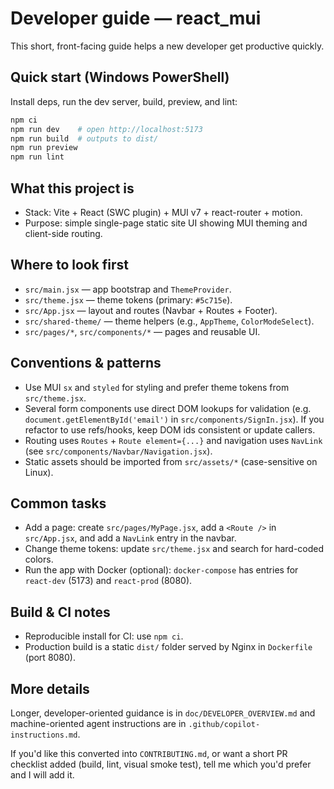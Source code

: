 # Developer guide — react_mui

This short, front-facing guide helps a new developer get productive quickly.

## Quick start (Windows PowerShell)
Install deps, run the dev server, build, preview, and lint:

```powershell
npm ci
npm run dev    # open http://localhost:5173
npm run build  # outputs to dist/
npm run preview
npm run lint
```

## What this project is
- Stack: Vite + React (SWC plugin) + MUI v7 + react-router + motion.
- Purpose: simple single-page static site UI showing MUI theming and client-side routing.

## Where to look first
- `src/main.jsx` — app bootstrap and `ThemeProvider`.
- `src/theme.jsx` — theme tokens (primary: `#5c715e`).
- `src/App.jsx` — layout and routes (Navbar + Routes + Footer).
- `src/shared-theme/` — theme helpers (e.g., `AppTheme`, `ColorModeSelect`).
- `src/pages/*`, `src/components/*` — pages and reusable UI.

## Conventions & patterns
- Use MUI `sx` and `styled` for styling and prefer theme tokens from `src/theme.jsx`.
- Several form components use direct DOM lookups for validation (e.g. `document.getElementById('email')` in `src/components/SignIn.jsx`). If you refactor to use refs/hooks, keep DOM ids consistent or update callers.
- Routing uses `Routes` + `Route element={...}` and navigation uses `NavLink` (see `src/components/Navbar/Navigation.jsx`).
- Static assets should be imported from `src/assets/*` (case-sensitive on Linux).

## Common tasks
- Add a page: create `src/pages/MyPage.jsx`, add a `<Route />` in `src/App.jsx`, and add a `NavLink` entry in the navbar.
- Change theme tokens: update `src/theme.jsx` and search for hard-coded colors.
- Run the app with Docker (optional): `docker-compose` has entries for `react-dev` (5173) and `react-prod` (8080).

## Build & CI notes
- Reproducible install for CI: use `npm ci`.
- Production build is a static `dist/` folder served by Nginx in `Dockerfile` (port 8080).

## More details
Longer, developer-oriented guidance is in `doc/DEVELOPER_OVERVIEW.md` and machine-oriented agent instructions are in `.github/copilot-instructions.md`.

If you'd like this converted into `CONTRIBUTING.md`, or want a short PR checklist added (build, lint, visual smoke test), tell me which you'd prefer and I will add it.
